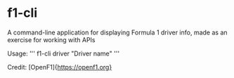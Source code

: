 # f1-cli

A command-line application for displaying Formula 1 driver info, made as an exercise for working with APIs

Usage:
'''
f1-cli driver "Driver name"
'''

Credit:
[OpenF1]{https://openf1.org}
